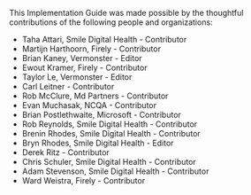 This Implementation Guide was made possible by the thoughtful contributions of the following people and organizations:

* Taha Attari, Smile Digital Health - Contributor
* Martijn Harthoorn, Firely - Contributor
* Brian Kaney, Vermonster - Editor
* Ewout Kramer, Firely - Contributor
* Taylor Le, Vermonster - Editor
* Carl Leitner - Contributor
* Rob McClure, Md Partners - Contributor
* Evan Muchasak, NCQA - Contributor
* Brian Postlethwaite, Microsoft - Contributor
* Rob Reynolds, Smile Digital Health - Contributor
* Brenin Rhodes, Smile Digital Health - Contributor
* Bryn Rhodes, Smile Digital Health - Editor
* Derek Ritz - Contributor
* Chris Schuler, Smile Digital Health - Contributor
* Adam Stevenson, Smile Digital Health - Contributor
* Ward Weistra, Firely - Contributor
